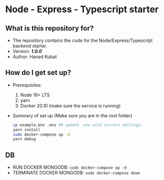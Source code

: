 # Node - Express - Typescript starter

## What is this repository for?

- The repository contains the code for the Node/Express/Typescript backend starter.
- Version: ***1.0.0***
- Author: Hanad Kubat

## How do I get set up?

- Prerequisites:
  1. Node 16+ LTS
  2. yarn
  3. Docker 20.10 (make sure the service is running)

- Summary of set up (Make sure you are in the root folder)

  ```bash
  cp example.env .env ## update .env with correct settings.
  yarn install
  sudo docker-compose up -d
  yarn debug
  ```

## DB

- RUN DOCKER MONGODB: ```sudo docker-compose up -d```
- TERMINATE DOCKER MONGODB: ```sudo docker-compose down```
